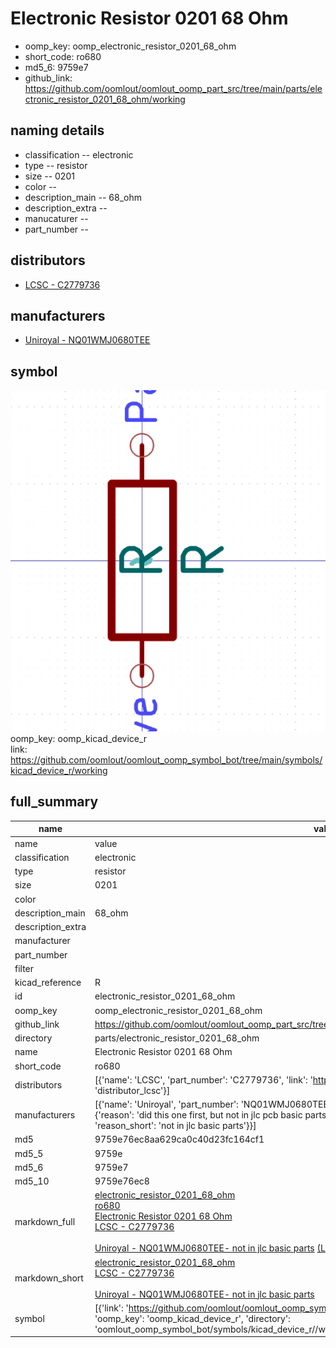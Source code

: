 # Electronic Resistor 0201 68 Ohm

  
* oomp_key: oomp_electronic_resistor_0201_68_ohm 
* short_code: ro680
* md5_6: 9759e7  
* github_link: https://github.com/oomlout/oomlout_oomp_part_src/tree/main/parts/electronic_resistor_0201_68_ohm/working  
## naming details
* classification -- electronic
* type -- resistor
* size -- 0201
* color -- 
* description_main -- 68_ohm
* description_extra -- 
* manucaturer -- 
* part_number -- 

## distributors
* [LCSC - C2779736](https://lcsc.com/product-detail/C2779736.html)  

## manufacturers
* [Uniroyal - NQ01WMJ0680TEE]()  

## symbol

![](symbol/0/working/working_600.png)  
oomp_key: oomp_kicad_device_r  
link: https://github.com/oomlout/oomlout_oomp_symbol_bot/tree/main/symbols/kicad_device_r/working  


## full_summary
| name | value | 
| --- | --- | 
| name | value | 
| classification | electronic | 
| type | resistor | 
| size | 0201 | 
| color |  | 
| description_main | 68_ohm | 
| description_extra |  | 
| manufacturer |  | 
| part_number |  | 
| filter |  | 
| kicad_reference | R | 
| id | electronic_resistor_0201_68_ohm | 
| oomp_key | oomp_electronic_resistor_0201_68_ohm | 
| github_link | https://github.com/oomlout/oomlout_oomp_part_src/tree/main/parts/electronic_resistor_0201_68_ohm/working | 
| directory | parts/electronic_resistor_0201_68_ohm | 
| name | Electronic Resistor 0201 68 Ohm | 
| short_code | ro680 | 
| distributors | [{'name': 'LCSC', 'part_number': 'C2779736', 'link': 'https://lcsc.com/product-detail/C2779736.html', 'id': 'distributor_lcsc'}] | 
| manufacturers | [{'name': 'Uniroyal', 'part_number': 'NQ01WMJ0680TEE', 'link': '', 'id': 'manufacturer_uniroyal', 'note': {'reason': 'did this one first, but not in jlc pcb basic parts and 1 percent are and they are the same price', 'reason_short': 'not in jlc basic parts'}}] | 
| md5 | 9759e76ec8aa629ca0c40d23fc164cf1 | 
| md5_5 | 9759e | 
| md5_6 | 9759e7 | 
| md5_10 | 9759e76ec8 | 
| markdown_full | [electronic_resistor_0201_68_ohm](https://github.com/oomlout/oomlout_oomp_part_src/tree/main/parts/electronic_resistor_0201_68_ohm/working)<br>[ro680](https://github.com/oomlout/oomlout_oomp_part_src/tree/main/parts/electronic_resistor_0201_68_ohm/working)<br>[Electronic Resistor 0201 68 Ohm](https://github.com/oomlout/oomlout_oomp_part_src/tree/main/parts/electronic_resistor_0201_68_ohm/working)<br>[LCSC - C2779736<br>](https://lcsc.com/product-detail/C2779736.html)<br>[Uniroyal - NQ01WMJ0680TEE- not in jlc basic parts]() [(L)  ](https://www.lcsc.com/search?q=NQ01WMJ0680TEE)[(D)  ](https://www.digikey.com/en/products?keywords=NQ01WMJ0680TEE)[(M)  ](https://www.mouser.com/Search/Refine?Keyword=NQ01WMJ0680TEE)[(N)  ](https://www.newark.com/search?st=NQ01WMJ0680TEE)[(SZ)  ](https://so.szlcsc.com/global.html?k=NQ01WMJ0680TEE)<br> | 
| markdown_short | [electronic_resistor_0201_68_ohm](https://github.com/oomlout/oomlout_oomp_part_src/tree/main/parts/electronic_resistor_0201_68_ohm/working)<br>[LCSC - C2779736<br>](https://lcsc.com/product-detail/C2779736.html)<br>[Uniroyal - NQ01WMJ0680TEE- not in jlc basic parts]() | 
| symbol | [{'link': 'https://github.com/oomlout/oomlout_oomp_symbol_bot/tree/main/symbols/kicad_device_r', 'oomp_key': 'oomp_kicad_device_r', 'directory': 'oomlout_oomp_symbol_bot/symbols/kicad_device_r//working/working.kicad_sym'}] | 
